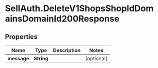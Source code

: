 # SellAuth.DeleteV1ShopsShopIdDomainsDomainId200Response

## Properties

Name | Type | Description | Notes
------------ | ------------- | ------------- | -------------
**message** | **String** |  | [optional] 


